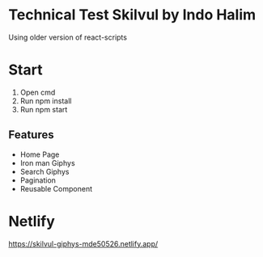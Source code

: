 # Technical Test Skilvul by Indo Halim

Using older version of react-scripts

# Start
1. Open cmd
2. Run npm install
3. Run npm start

## Features
- Home Page
- Iron man Giphys
- Search Giphys
- Pagination
- Reusable Component

# Netlify
https://skilvul-giphys-mde50526.netlify.app/